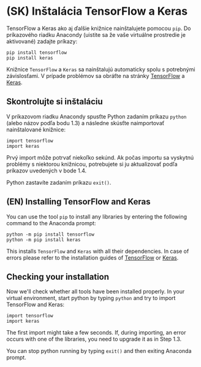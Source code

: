 # (SK) Inštalácia TensorFlow a Keras
TensorFlow a Keras ako aj ďalšie knižnice nainštalujete pomocou `pip`. Do príkazového riadku Anacondy (uistite sa že vaše virtuálne prostredie je aktivované) zadajte príkazy:

```
pip install tensorflow
pip install keras
```

Knižnice `TensorFlow` a `Keras` sa nainštalujú automaticky spolu s potrebnými závislosťami. V prípade problémov sa obráťte na stránky [TensorFlow](https://www.tensorflow.org/install/pip) a [Keras](https://keras.io/#installation).

## Skontrolujte si inštaláciu
V príkazovom riadku Anacondy spusťte Python zadaním príkazu `python` (alebo názov podľa bodu 1.3) a následne skúsťte naimportovať nainštalované knižnice:

```
import tensorflow
import keras
```

Prvý import môže potrvať niekoľko sekúnd. Ak počas importu sa vyskytnú problémy s niektorou knižnicou, potrebujete si ju aktualizovať podľa príkazov uvedených v bode 1.4.

Python zastavíte zadaním príkazu `exit()`.

## (EN) Installing TensorFlow and Keras
You can use the tool `pip` to install any libraries by entering the following command to the Anaconda prompt:

```
python -m pip install tensorflow
python -m pip install keras
```

This installs `TensorFlow` and `Keras` with all their dependencies. In case of errors please refer to the installation guides of [TensorFlow](https://www.tensorflow.org/install/pip) or [Keras](https://keras.io/#installation).

##  Checking your installation
Now we'll check whether all tools have been installed properly. In your virtual environment, start python by typing `python` and try to import TensorFlow and Keras:

```
import tensorflow
import keras
```

The first import might take a few seconds. If, during importing, an error occurs with one of the libraries, you need to upgrade it as in Step 1.3.

You can stop python running by typing `exit()` and then exiting Anaconda prompt.